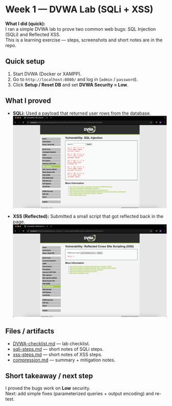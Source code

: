 # Week 1 — DVWA Lab (SQLi + XSS)

**What I did (quick):**  
I ran a simple DVWA lab to prove two common web bugs: SQL Injection (SQLi) and Reflected XSS.  
This is a learning exercise — steps, screenshots and short notes are in the repo.

## Quick setup
1. Start DVWA (Docker or XAMPP).  
2. Go to `http://localhost:8080/` and log in (`admin` / `password`).  
3. Click **Setup / Reset DB** and set **DVWA Security = Low**.

## What I proved
- **SQLi:** Used a payload that returned user rows from the database.  
  ![SQLi screenshot](sqli-screenshot.png)

- **XSS (Reflected):** Submitted a small script that got reflected back in the page.  
  ![XSS screenshot](xss-screenshot.png)

## Files / artifacts
- [DVWA-checklist.md](DVWA-checklist.md) — lab checklist.  
- [sqli-steps.md](sqli-steps.md) — short notes of SQLi steps.  
- [xss-steps.md](xss-steps.md) — short notes of XSS steps.  
- [compression.md](compression.md) — summary + mitigation notes.  

## Short takeaway / next step
I proved the bugs work on **Low** security.  
Next: add simple fixes (parameterized queries + output encoding) and re-test.

